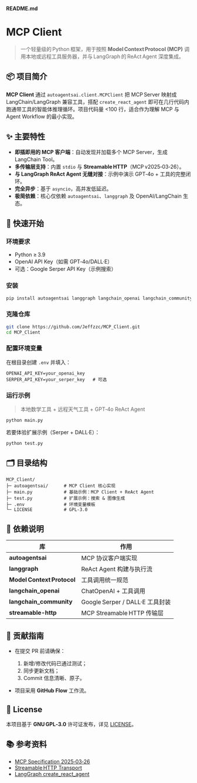 **README.md** 

# MCP Client

> 一个轻量级的 Python 框架，用于按照 **Model Context Protocol (MCP)** 调用本地或远程工具服务器，并与 LangGraph 的 ReAct Agent 深度集成。

## 📦 项目简介
**MCP Client** 通过 `autoagentsai.client.MCPClient` 把 MCP Server 映射成 LangChain/LangGraph 兼容工具，搭配 `create_react_agent` 即可在几行代码内跑通带工具的智能体推理循环。项目代码量 <100 行，适合作为理解 MCP 与 Agent Workflow 的最小实现。

## ✨ 主要特性
- **即插即用的 MCP 客户端**：自动发现并加载多个 MCP Server，生成 LangChain Tool。
- **多传输层支持**：内置 `stdio` 与 **Streamable HTTP**（MCP v2025‑03‑26）。
- **与 LangGraph ReAct Agent 无缝对接**：示例中演示 GPT‑4o + 工具的完整闭环。
- **完全异步**：基于 `asyncio`，高并发低延迟。
- **极简依赖**：核心仅依赖 `autoagentsai`、`langgraph` 及 OpenAI/LangChain 生态。

## 🚀 快速开始

### 环境要求
- Python ≥ 3.9
- OpenAI API Key（如需 GPT‑4o/DALL·E）
- 可选：Google Serper API Key（示例搜索）

### 安装
```bash
pip install autoagentsai langgraph langchain_openai langchain_community google-serper
````

### 克隆仓库

```bash
git clone https://github.com/Jeffzzc/MCP_Client.git
cd MCP_Client
```

### 配置环境变量

在根目录创建 `.env` 并填入：

```env
OPENAI_API_KEY=your_openai_key
SERPER_API_KEY=your_serper_key   # 可选
```

### 运行示例

> 本地数学工具 + 远程天气工具 + GPT‑4o ReAct Agent

```bash
python main.py
```

若要体验扩展示例（Serper + DALL·E）：

```bash
python test.py
```

## 🗂️ 目录结构

```
MCP_Client/
├─ autoagentsai/      # MCP Client 核心实现
├─ main.py            # 基础示例：MCP Client + ReAct Agent
├─ test.py            # 扩展示例：搜索 & 图像生成
├─ .env               # 环境变量模板
└─ LICENSE            # GPL‑3.0
```

## 🔧 依赖说明

| 库                          | 作用                          |
| -------------------------- | --------------------------- |
| **autoagentsai**           | MCP 协议客户端实现                 |
| **langgraph**              | ReAct Agent 构建与执行流          |
| **Model Context Protocol** | 工具调用统一规范                    |
| **langchain\_openai**      | ChatOpenAI + 工具调用           |
| **langchain\_community**   | Google Serper / DALL·E 工具封装 |
| **streamable-http**        | MCP Streamable HTTP 传输层     |

## 🤝 贡献指南

* 在提交 PR 前请确保：

  1. 新增/修改代码已通过测试；
  2. 同步更新文档；
  3. Commit 信息清晰、原子。
* 项目采用 **GitHub Flow** 工作流。

## 📄 License

本项目基于 **GNU GPL‑3.0** 许可证发布，详见 [LICENSE](./LICENSE)。

## 📚 参考资料

* [MCP Specification 2025‑03‑26](https://modelcontextprotocol.io/specification/2025-03-26)
* [Streamable HTTP Transport](https://modelcontextprotocol.io/specification/2025-03-26/basic/transports)
* [LangGraph create\_react\_agent](https://langchain-ai.github.io/langgraph/reference/prebuilt/#langgraph.prebuilt.chat_agent_executor.create_react_agent)

